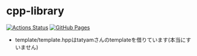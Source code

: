 # cpp-library
 [![Actions Status](https://github.com/Yurai-Kitadate/cpp-library/workflows/verify/badge.svg)](https://github.com/Yurai-Kitadate/cpp-library/actions) 
[![GitHub Pages](https://img.shields.io/static/v1?label=GitHub+Pages&message=+&color=brightgreen&logo=github)](https://Yurai-Kitadate.github.io/cpp-library/) 
- template/template.hppはtatyamさんのtemplateを借りています(本当にすいません)
